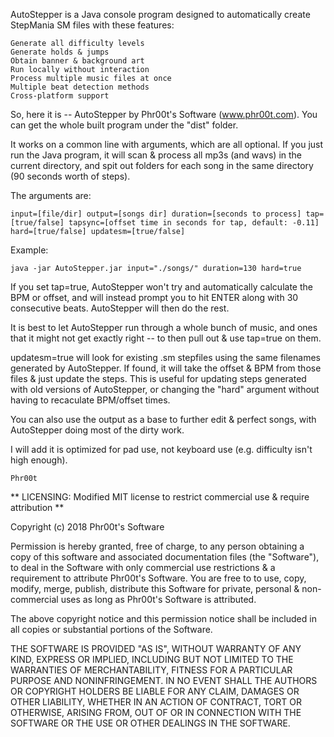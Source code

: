 AutoStepper is a Java console program designed to automatically create StepMania SM files with these features:

    Generate all difficulty levels
    Generate holds & jumps
    Obtain banner & background art
    Run locally without interaction
    Process multiple music files at once
    Multiple beat detection methods
    Cross-platform support

So, here it is -- AutoStepper by Phr00t's Software (www.phr00t.com). You can get the whole built program under the "dist" folder.

It works on a common line with arguments, which are all optional. If you just run the Java program, it will scan & process all mp3s (and wavs) in the current directory, and spit out folders for each song in the same directory (90 seconds worth of steps).

The arguments are:

    input=[file/dir] output=[songs dir] duration=[seconds to process] tap=[true/false] tapsync=[offset time in seconds for tap, default: -0.11] hard=[true/false] updatesm=[true/false]
    
Example:

    java -jar AutoStepper.jar input="./songs/" duration=130 hard=true

If you set tap=true, AutoStepper won't try and automatically calculate the BPM or offset, and will instead prompt you to hit ENTER along with 30 consecutive beats. AutoStepper will then do the rest.

It is best to let AutoStepper run through a whole bunch of music, and ones that it might not get exactly right -- to then pull out & use tap=true on them.

updatesm=true will look for existing .sm stepfiles using the same filenames generated by AutoStepper. If found, it will take the offset & BPM from those files & just update the steps. This is useful for updating steps generated with old versions of AutoStepper, or changing the "hard" argument without having to recaculate BPM/offset times.

You can also use the output as a base to further edit & perfect songs, with AutoStepper doing most of the dirty work.

I will add it is optimized for pad use, not keyboard use (e.g. difficulty isn't high enough).

    Phr00t

** LICENSING: Modified MIT license to restrict commercial use & require attribution **

Copyright (c) 2018 Phr00t's Software

Permission is hereby granted, free of charge, to any person obtaining a copy
of this software and associated documentation files (the "Software"), to deal
in the Software with only commercial use restrictions & a requirement to
attribute Phr00t's Software. You are free to to use, copy, modify, merge, publish,
distribute this Software for private, personal & non-commercial uses as long
as Phr00t's Software is attributed.

The above copyright notice and this permission notice shall be included in all
copies or substantial portions of the Software.

THE SOFTWARE IS PROVIDED "AS IS", WITHOUT WARRANTY OF ANY KIND, EXPRESS OR
IMPLIED, INCLUDING BUT NOT LIMITED TO THE WARRANTIES OF MERCHANTABILITY,
FITNESS FOR A PARTICULAR PURPOSE AND NONINFRINGEMENT. IN NO EVENT SHALL THE
AUTHORS OR COPYRIGHT HOLDERS BE LIABLE FOR ANY CLAIM, DAMAGES OR OTHER
LIABILITY, WHETHER IN AN ACTION OF CONTRACT, TORT OR OTHERWISE, ARISING FROM,
OUT OF OR IN CONNECTION WITH THE SOFTWARE OR THE USE OR OTHER DEALINGS IN THE
SOFTWARE.
